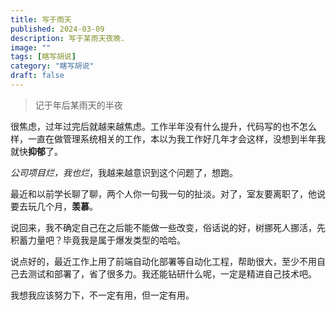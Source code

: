 ```yaml
---
title: 写于雨天
published: 2024-03-09
description: 写于某雨天夜晚.
image: ""
tags: [瞎写胡说]
category: "瞎写胡说"
draft: false
---
```


> 记于年后某雨天的半夜

很焦虑，过年过完后就越来越焦虑。工作半年没有什么提升，代码写的也不怎么样，一直在做管理系统相关的工作，本以为我工作好几年才会这样，没想到半年我就快**抑郁**了。

_公司项目烂，我也烂_，我越来越意识到这个问题了，想跑。

最近和以前学长聊了聊，两个人你一句我一句的扯淡。对了，室友要离职了，他说要去玩几个月，**羡慕**。

说回来，我不确定自己在之后能不能做一些改变，俗话说的好，树挪死人挪活，先积蓄力量吧？毕竟我是属于爆发类型的哈哈。

说点好的，最近工作上用了前端自动化部署等自动化工程，帮助很大，至少不用自己去测试和部署了，省了很多力。我还能钻研什么呢，一定是精进自己技术吧。

我想我应该努力下，不一定有用，但一定有用。
